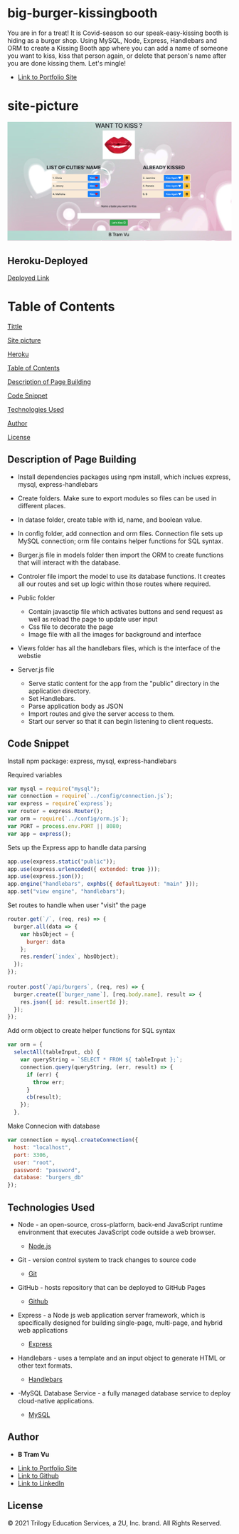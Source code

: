 # big-burger-kissingbooth
You are in for a treat! It is Covid-season so our speak-easy-kissing booth is hiding as a burger shop. Using MySQL, Node, Express, Handlebars and ORM to create a Kissing Booth app where you can add a name of someone you want to kiss, kiss that person again, or delete that person's name after you are done kissing them. Let's mingle! 
- [Link to Portfolio Site](https://vubao2303.github.io/portfolio/)

# site-picture 

![Site Picture](public/assets/img/mainpage.png)


## Heroku-Deployed

[Deployed Link](https://big-burger-kissingbooth.herokuapp.com/)  

# Table of Contents 
[Tittle](#big-buger)

[Site picture](#site-picture)

[Heroku](#Heroku-Deployed)

[Table of Contents](#Table-of-Content)

[Description of Page Building](#Description-of-Page-Building)

[Code Snippet](#Code-Snippet)

[Technologies Used](#Technologies-Used)

[Author](#Author)

[License](#License)


## Description of Page Building 
* Install dependencies packages using npm install, which inclues express, mysql, express-handlebars
* Create folders. Make sure to export modules so files can be used in different places.   
* In datase folder, create table with id, name, and boolean value.
* In config folder, add connection and orm files. Connection file sets up MySQL connection; orm file contains helper functions for SQL syntax.
* Burger.js file in models folder then import the ORM to create functions that will interact with the database.
* Controler file import the model to use its database functions. It creates all our routes and set up logic within those routes where required.


* Public folder
  <ul> 
  <li> Contain javasctip file which activates buttons and send request as well as reload the page to update user input 
  <li> Css file to decorate the page 
  <li> Image file with all the images for background and interface 
  </li>
  </ul>


* Views folder has all the handlebars files, which is the interface of the webstie 

* Server.js file 
  <ul> 
  <li> Serve static content for the app from the "public" directory in the application directory.
  <li> Set Handlebars.
  <li> Parse application body as JSON
  <li>Import routes and give the server access to them.
  <li> Start our server so that it can begin listening to client requests.
  </li>
  </ul>



## Code Snippet
Install npm package: express, mysql, express-handlebars

Required variables 
``` Javascript
var mysql = require("mysql");
var connection = require(`../config/connection.js`);
var express = require(`express`);
var router = express.Router();
var orm = require(`../config/orm.js`);
var PORT = process.env.PORT || 8080;
var app = express();
```

Sets up the Express app to handle data parsing
``` Javascript
app.use(express.static("public"));
app.use(express.urlencoded({ extended: true }));
app.use(express.json());
app.engine("handlebars", exphbs({ defaultLayout: "main" }));
app.set("view engine", "handlebars");
```

Set routes to handle when user "visit" the page 
``` Javascript
router.get(`/`, (req, res) => {
  burger.all(data => {
    var hbsObject = {
      burger: data
    };
    res.render(`index`, hbsObject);
  });
});

router.post(`/api/burgers`, (req, res) => {
  burger.create([`burger_name`], [req.body.name], result => {
    res.json({ id: result.insertId });
  });
});

```
Add orm object to create helper functions for SQL syntax
``` Javascript
var orm = {
  selectAll(tableInput, cb) {
    var queryString = `SELECT * FROM ${ tableInput };`;
    connection.query(queryString, (err, result) => {
      if (err) {
        throw err;
      }
      cb(result);
    });
  },
```

Make Connecion with database 
``` Javascript 
var connection = mysql.createConnection({
  host: "localhost",
  port: 3306,
  user: "root",
  password: "password",
  database: "burgers_db"
});
```


## Technologies Used
- Node - an open-source, cross-platform, back-end JavaScript runtime environment that executes JavaScript code outside a web browser.
  * [Node.js](https://nodejs.org/dist/latest-v14.x/docs/api/)
- Git - version control system to track changes to source code
  * [Git](https://git-scm.com/)
- GitHub - hosts repository that can be deployed to GitHub Pages
  * [Github](https://github.com/)
- Express - a Node js web application server framework, which is specifically designed for building single-page, multi-page, and hybrid web applications
  * [Express](http://expressjs.com/en/api.html#express)

- Handlebars - uses a template and an input object to generate HTML or other text formats.
  * [Handlebars](https://handlebarsjs.com/guide/)
- -MySQL Database Service - a fully managed database service to deploy cloud-native applications.
  * [MySQL](https://dev.mysql.com/doc/workbench/en/)
## Author

* **B Tram Vu** 

- [Link to Portfolio Site](https://vubao2303.github.io/portfolio/)
- [Link to Github](https://github.com/vubao2303)
- [Link to LinkedIn](https://www.linkedin.com/in/tram-vu-866250121/)

## License

© 2021 Trilogy Education Services, a 2U, Inc. brand. All Rights Reserved.
